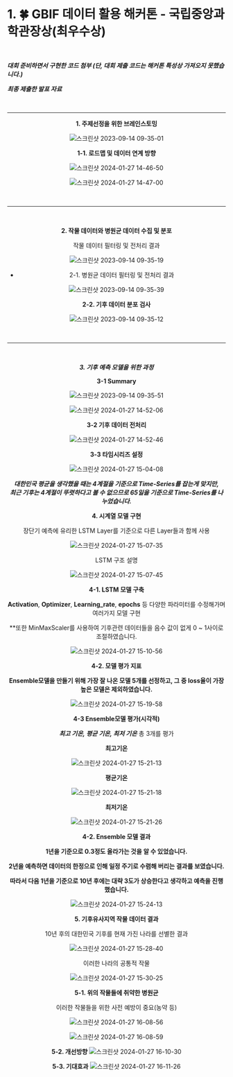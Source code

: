 # 1. 🍀 GBIF 데이터 활용 해커톤 - 국립중앙과학관장상(최우수상)

<br />

***대회 준비하면서 구현한 코드 첨부 (단, 대회 제출 코드는 해커톤 특성상 가져오지 못했습니다.)***

***최종 제출한 발표 자료***

<br />

---

<div align="center">

**1. 주제선정을 위한 브레인스토밍**

![스크린샷 2023-09-14 09-35-01](https://github.com/jmlee99/GBIF/assets/98507134/7bb54378-68c1-4a46-ae1b-d5e19a99d818)

**1-1. 로드맵 및 데이터 연계 방향**

![스크린샷 2024-01-27 14-46-50](https://github.com/jmlee99/GBIF/assets/98507134/1dde115e-3baa-41c9-9617-520ef7348f63)

![스크린샷 2024-01-27 14-47-00](https://github.com/jmlee99/GBIF/assets/98507134/f13d0bdf-b6dc-436b-85e9-7e185b12b0c3)


<br />

---

<br />

**2. 작물 데이터와 병원균 데이터 수집 및 분포**

 작물 데이터 필터링 및 전처리 결과

![스크린샷 2023-09-14 09-35-19](https://github.com/jmlee99/GBIF/assets/98507134/d3ab634b-926b-483f-87fd-f61910aeaaa9)

- 2-1. 병원균 데이터 필터링 및 전처리 결과

![스크린샷 2023-09-14 09-35-39](https://github.com/jmlee99/GBIF/assets/98507134/dc55214c-7a7a-4c63-b528-d0ca43640e94)


**2-2. 기후 데이터 분포 검사**

![스크린샷 2023-09-14 09-35-12](https://github.com/jmlee99/GBIF/assets/98507134/a9e0ef3c-13a3-46e9-943f-86b118b8fb4f)


<br />

---

<br />

***3. 기후 예측 모델을 위한 과정***

**3-1 Summary**

![스크린샷 2023-09-14 09-35-51](https://github.com/jmlee99/GBIF/assets/98507134/ab5ab93c-0d02-408b-b408-fa23a7fdd18b)

![스크린샷 2024-01-27 14-52-06](https://github.com/jmlee99/GBIF/assets/98507134/7975714e-3630-433d-833e-6d1bb4a97006)


**3-2 기후 데이터 전처리**

![스크린샷 2024-01-27 14-52-46](https://github.com/jmlee99/GBIF/assets/98507134/9b3e6980-db07-4519-bd91-bdc1b2cb02d3)

**3-3 타임시리즈 설정**

![스크린샷 2024-01-27 15-04-08](https://github.com/jmlee99/GBIF/assets/98507134/55601834-9c27-427c-9f82-dffa8b1b2921)

***대한민국 평균을 생각했을 때는 4계절을 기준으로 Time-Series를 잡는게 맞지만,***
<br />
***최근 기후는 4계절이 뚜렷하다고 볼 수 없으므로 65일을 기준으로 Time-Series를 나누었습니다.***

**4. 시계열 모델 구현**

 장단기 예측에 유리한 LSTM Layer를 기준으로 다른 Layer들과 함께 사용

![스크린샷 2024-01-27 15-07-35](https://github.com/jmlee99/GBIF/assets/98507134/7bbc13a4-89fa-40c1-8055-e417ef93d2ea)


 LSTM 구조 설명

![스크린샷 2024-01-27 15-07-45](https://github.com/jmlee99/GBIF/assets/98507134/d9f8b8d8-dc6e-4f9a-8f40-17b78887f5fe)

**4-1. LSTM 모델 구축**

 **Activation**, **Optimizer**, **Learning_rate**, **epochs** 등 다양한 파라미터를 수정해가며 여러가지 모델 구현

 **또한 MinMaxScaler를 사용하여 기후관련 데이터들을 음수 값이 없게 0 ~ 1사이로 조절하였습니다.

![스크린샷 2024-01-27 15-10-56](https://github.com/jmlee99/GBIF/assets/98507134/1e43892f-12f6-4945-8340-8725f39c1bf8)

**4-2. 모델 평가 지표**

 **Ensemble모델을 만들기 위해 가장 잘 나온 모델 5개를 선정하고, 그 중 loss율이 가장 높은 모델은 제외하였습니다.**

![스크린샷 2024-01-27 15-19-58](https://github.com/jmlee99/GBIF/assets/98507134/486a89f0-4a8e-45e7-a1f5-aba52e0e12cb)

**4-3 Ensemble모델 평가(시각적)**

 ***최고 기온, 평균 기온, 최저 기온*** 총 3개를 평가

 **최고기온**

![스크린샷 2024-01-27 15-21-13](https://github.com/jmlee99/GBIF/assets/98507134/5f0137ef-9d82-4081-abde-f1c2bd5186e3)

 **평균기온**

![스크린샷 2024-01-27 15-21-18](https://github.com/jmlee99/GBIF/assets/98507134/daa71935-37da-4fcc-8ced-e976461adb2b)

 **최저기온**

![스크린샷 2024-01-27 15-21-26](https://github.com/jmlee99/GBIF/assets/98507134/1f4da1ca-3a64-49c9-bc05-6e01b5214d12)

**4-2. Ensemble 모델 결과**

 **1년을 기준으로 0.3정도 올라가는 것을 알 수 있었습니다.**

 **2년을 예측하면 데이터의 한정으로 인해 일정 주기로 수렴해 버리는 결과를 보였습니다.**

 **따라서 다음 1년을 기준으로 10년 후에는 대략 3도가 상승한다고 생각하고 예측을 진행했습니다.**

![스크린샷 2024-01-27 15-24-13](https://github.com/jmlee99/GBIF/assets/98507134/6c677e19-c602-44f3-8a46-ed9c68b1fea5)

**5. 기후유사지역 작물 데이터 결과**

10년 후의 대한민국 기후를 현재 가진 나라를 선별한 결과

![스크린샷 2024-01-27 15-28-40](https://github.com/jmlee99/GBIF/assets/98507134/9b71b3cd-2b12-41b5-95b0-8aa74abd475f)

 이러한 나라의 공통적 작물

![스크린샷 2024-01-27 15-30-25](https://github.com/jmlee99/GBIF/assets/98507134/629d3f27-fda1-46a6-87ed-7bf95cad8b0b)

**5-1. 위의 작물들에 취약한 병원균**

 이러한 작물들을 위한 사전 예방이 중요(농약 등)

![스크린샷 2024-01-27 16-08-56](https://github.com/jmlee99/GBIF/assets/98507134/dccfd2c8-97d0-4029-adf7-76c5c4439cdb)

![스크린샷 2024-01-27 16-08-59](https://github.com/jmlee99/GBIF/assets/98507134/766571b1-4db9-4efe-a977-904ee8c131ec)

**5-2. 개선방향**
![스크린샷 2024-01-27 16-10-30](https://github.com/jmlee99/GBIF/assets/98507134/cc411eb6-9c50-487a-a692-e5b37c6d288a)

**5-3. 기대효과**
![스크린샷 2024-01-27 16-11-26](https://github.com/jmlee99/GBIF/assets/98507134/6711c273-cf32-4d57-b4f4-04c486cb7c86)

</div>
